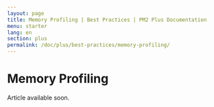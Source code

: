 ```yaml
---
layout: page
title: Memory Profiling | Best Practices | PM2 Plus Documentation
menu: starter
lang: en
section: plus
permalink: /doc/plus/best-practices/memory-profiling/
---
```


# Memory Profiling

Article available soon.

<!-- Profiling files can also be downloaded and inspected later in the chrome development tool.

## Why Memory Profiling?

The Memory profiling is a tool that help you understand how memory is managed in your application. .

High level language like Javascript use garbage collector to free the unused memory. Sometimes, it is not obvious for the garbage collector that some memry can be

## Data Collection

How does Memory profiling work?


## Data Representation -->
